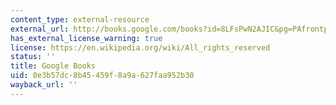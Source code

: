 ```yaml
---
content_type: external-resource
external_url: http://books.google.com/books?id=8LFsPwN2AJIC&pg=PAfrontpage#v=onepage
has_external_license_warning: true
license: https://en.wikipedia.org/wiki/All_rights_reserved
status: ''
title: Google Books
uid: 0e3b57dc-8b45-459f-8a9a-627faa952b30
wayback_url: ''
---
```

